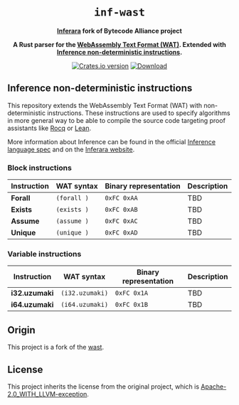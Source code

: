 <div align="center">
  <h1><code>inf-wast</code></h1>

<strong><a href="https://inferara.com/">Inferara</a> fork of Bytecode Alliance project</strong>

  <p>
    <strong>A Rust parser for the <a href="https://webassembly.github.io/spec/core/text/index.html">WebAssembly Text Format (WAT)</a>. Extended with <a href="https://www.inferara.com/en/papers/specifying-algorithms-using-non-deterministic-computations/">Inference non-deterministic instructions</a>.</strong>
  </p>

  <p>
    <a href="https://crates.io/crates/inf-wast"><img src="https://img.shields.io/crates/v/inf-wast.svg?style=flat-square" alt="Crates.io version" /></a>
    <a href="https://crates.io/crates/inf-wast"><img src="https://img.shields.io/crates/d/inf-wast.svg?style=flat-square" alt="Download" /></a>
  </p>

</div>

## Inference non-deterministic instructions

This repository extends the WebAssembly Text Format (WAT) with non-deterministic instructions. These instructions are used to specify algorithms in more general way to be able to compile the source code targeting proof assistants like [Rocq](https://rocq-prover.org/) or [Lean](https://lean-lang.org/).

More information about Inference can be found in the official [Inference language spec](https://github.com/Inferara/inference-language-spec) and on the [Inferara website](https://www.inferara.com).

### Block instructions

| Instruction | WAT syntax | Binary representation | Description |
| --- | --- | --- | --- |
| **Forall** | `(forall )` | `0xFC 0xAA` | TBD |
| **Exists** | `(exists )` | `0xFC 0xAB` | TBD |
| **Assume** | `(assume )` | `0xFC 0xAC` | TBD |
| **Unique** | `(unique )` | `0xFC 0xAD` | TBD |

### Variable instructions

| Instruction | WAT syntax | Binary representation | Description |
| --- | --- | --- | --- |
| **i32.uzumaki** | `(i32.uzumaki)` | `0xFC 0x1A` | TBD |
| **i64.uzumaki** | `(i64.uzumaki)` | `0xFC 0x1B` | TBD |

## Origin

This project is a fork of the [wast](https://github.com/bytecodealliance/wasm-tools/tree/main/crates/wast).

## License

This project inherits the license from the original project, which is [Apache-2.0_WITH_LLVM-exception](./LICENSE-Apache-2.0_WITH_LLVM-exception).